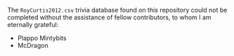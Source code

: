 The `RoyCurtis2012.csv` trivia database found on this repository could not be completed without the assistance of fellow contributors, to whom I am eternally grateful:

* Plappo Mintybits
* McDragon